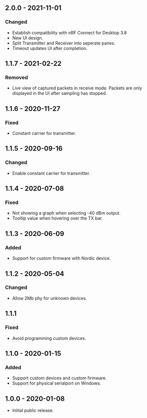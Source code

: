 ## 2.0.0 - 2021-11-01
### Changed
- Establish compatibility with nRF Connect for Desktop 3.8
- New UI design.
- Split Transmitter and Receiver into seperate panes.
- Timeout updates UI after completion.

## 1.1.7 - 2021-02-22
### Removed
- Live view of captured packets in receive mode.
  Packets are only displayed in the UI after sampling has stopped.

## 1.1.6 - 2020-11-27
### Fixed
- Constant carrier for transmitter.

## 1.1.5 - 2020-09-16
### Changed
- Enable constant carrier for transmitter.

## 1.1.4 - 2020-07-08
### Fixed
- Not showing a graph when selecting -40 dBm output.
- Tooltip value when hovering over the TX bar.

## 1.1.3 - 2020-06-09
### Added
- Support for custom firmware with Nordic device.

## 1.1.2 - 2020-05-04
### Changed
- Allow 2Mb phy for unknown devices.

## 1.1.1
### Fixed
- Avoid programming custom devices.

## 1.1.0 - 2020-01-15
### Added
- Support custom devices and custom firmware.
- Support for physical serialport on Windows.

## 1.0.0 - 2020-01-08
- Initial public release.
